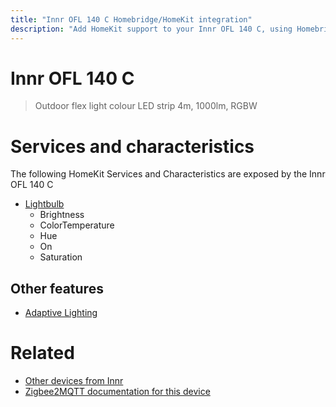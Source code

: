 ```yaml
---
title: "Innr OFL 140 C Homebridge/HomeKit integration"
description: "Add HomeKit support to your Innr OFL 140 C, using Homebridge, Zigbee2MQTT and homebridge-z2m."
---
```

<!---
This file has been GENERATED using src/docgen/docgen.ts
DO NOT EDIT THIS FILE MANUALLY!
-->
# Innr OFL 140 C
> Outdoor flex light colour LED strip 4m, 1000lm, RGBW


# Services and characteristics
The following HomeKit Services and Characteristics are exposed by
the Innr OFL 140 C

* [Lightbulb](../../light.md)
  * Brightness
  * ColorTemperature
  * Hue
  * On
  * Saturation


## Other features
* [Adaptive Lighting](../../light.md)


# Related
* [Other devices from Innr](../index.md#innr)
* [Zigbee2MQTT documentation for this device](https://www.zigbee2mqtt.io/devices/OFL_140_C.html)